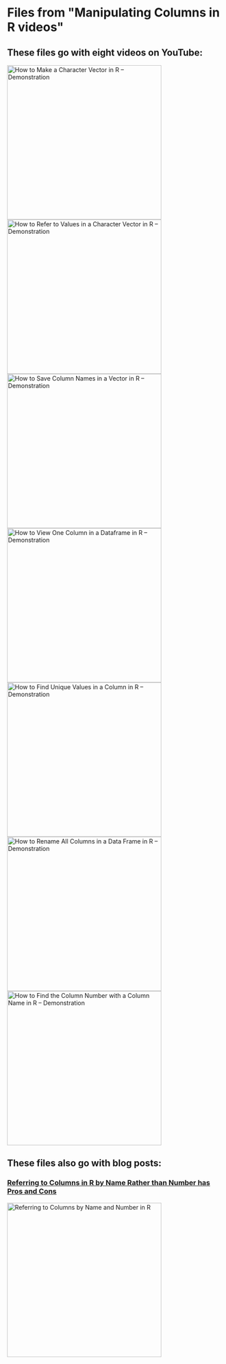 # Files from "Manipulating Columns in R videos"
##  These files go with eight videos on YouTube:

<a href="https://youtu.be/xLpZRhvZdnw" target="_blank">
  <img width="360"  border="0" align="center"  src="https://dethwench.com/wp-content/uploads/2022/10/Make-Character-Vector-YouTube-Cover.jpg" alt="How to Make a Character Vector in R – Demonstration">
</a>

<a href="https://youtu.be/yqKlBqZ1X2o" target="_blank">
  <img width="360"  border="0" align="center"  src="https://dethwench.com/wp-content/uploads/2022/10/Referring-to-Values-in-Vector-YouTube-Cover.jpg" alt="How to Refer to Values in a Character Vector in R – Demonstration">
</a>

<a href="https://youtu.be/B5NYCsIW9ys" target="_blank">
  <img width="360"  border="0" align="center"  src="https://dethwench.com/wp-content/uploads/2022/10/Save-Column-Names-as-Vector-Youtube-Cover.jpg" alt="How to Save Column Names in a Vector in R – Demonstration">
</a>

<a href="https://youtu.be/Ut6DamzTfDk" target="_blank">
  <img width="360"  border="0" align="center"  src="https://dethwench.com/wp-content/uploads/2022/10/Look-at-individual-columns-Youtube-Cover.jpg" alt="How to View One Column in a Dataframe in R – Demonstration">
</a>

<a href="https://youtu.be/juwpHGfH88k" target="_blank">
  <img width="360"  border="0" align="center"  src="https://dethwench.com/wp-content/uploads/2022/10/Unique-values-in-columns-Youtube-Cover.jpg" alt="How to Find Unique Values in a Column in R – Demonstration">
</a>

<a href="https://youtu.be/1ukoi91SiJo" target="_blank">
  <img width="360"  border="0" align="center"  src="https://dethwench.com/wp-content/uploads/2022/10/Rename-all-columns-in-YouTube-Cover.jpg" alt="How to Rename All Columns in a Data Frame in R – Demonstration">
</a>

<a href="https://youtu.be/ezsv6tRAe1k" target="_blank">
  <img width="360"  border="0" align="center"  src="https://dethwench.com/wp-content/uploads/2022/10/Find-Column-Number-YouTube-Cover.jpg" alt="How to Find the Column Number with a Column Name in R – Demonstration">
</a>


##  These files also go with blog posts:
### [Referring to Columns in R by Name Rather than Number has Pros and Cons](https://dethwench.com/referring-to-columns-in-r-by-name-rather-than-number-has-pros-and-cons/)

<a href="https://dethwench.com/referring-to-columns-in-r-by-name-rather-than-number-has-pros-and-cons/" target="_blank">
  <img width="360"  border="0" align="center"  src="https://dethwench.com/wp-content/uploads/2022/10/Call-the-variable-by-name-or-number-in-R_cvr.jpg" alt="Referring to Columns by Name and Number in R">
</a>
